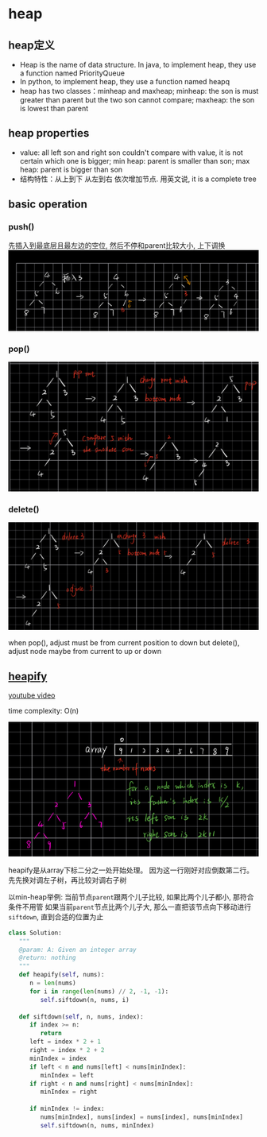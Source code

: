 # heap

## heap定义

* Heap is the name of data structure. In java, to implement heap, they use a function named PriorityQueue
* In python, to implement heap, they use a function named heapq
* heap has two classes：minheap and maxheap; minheap: the son is must greater than parent but the two son cannot compare; maxheap: the son is lowest than parent

## heap properties

* value: all left son and right son couldn't compare with value, it is not certain which one is bigger; min heap: parent is smaller than son; max heap: parent is bigger than son
* 结构特性：从上到下 从左到右 依次增加节点. 用英文说, it is a complete tree

## basic operation

### push()

先插入到最底层且最左边的空位, 然后不停和parent比较大小, 上下调换
![123](../Image/123.png)

### pop()

![124](../Image/124.png)

### delete()

![125](../Image/125.png)

when pop(), adjust must be from current position to down
but delete(), adjust node maybe from current to up or down

## [heapify](https://en.wikipedia.org/wiki/Heapsort)

[youtube video](https://www.youtube.com/watch?v=5iBUTMWGtIQ)

time complexity: O(n)

![126](../Image/126.png)

heapify是从array下标二分之一处开始处理。 因为这一行刚好对应倒数第二行。
先先换对调左子树，再比较对调右子树

以min-heap举例:
当前节点`parent`跟两个儿子比较, 如果比两个儿子都小, 那符合条件不用管
如果当前`parent`节点比两个儿子大, 那么一直把该节点向下移动进行`siftdown`, 直到合适的位置为止

```python
class Solution:
   """
   @param: A: Given an integer array
   @return: nothing
   """
   def heapify(self, nums):
      n = len(nums)
      for i in range(len(nums) // 2, -1, -1):
         self.siftdown(n, nums, i)

   def siftdown(self, n, nums, index):
      if index >= n:
         return
      left = index * 2 + 1
      right = index * 2 + 2
      minIndex = index
      if left < n and nums[left] < nums[minIndex]:
         minIndex = left
      if right < n and nums[right] < nums[minIndex]:
         minIndex = right

      if minIndex != index:
         nums[minIndex], nums[index] = nums[index], nums[minIndex]
         self.siftdown(n, nums, minIndex)
```
